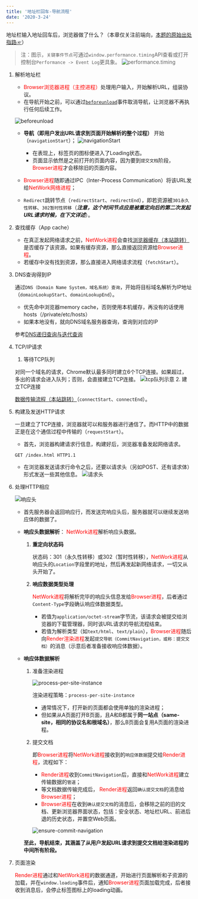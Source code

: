 ```yaml
---
title: '地址栏回车-导航流程'
date: '2020-3-24'
---
```


地址栏输入地址回车后，浏览器做了什么？（本章仅关注前端向，[本题的原始出处指路☞](http://fex.baidu.com/blog/2014/05/what-happen/)）

> 注：图示，`关键事件节点`可通过`window.performance.timing`API查看或打开控制台`Performance -> Event Log`更具象。
![performance.timing](../../../.imgs/performance-timing.png)

1. 解析地址栏
    - <font color=red>Browser浏览器进程（主控进程）</font>处理用户输入，开始解析URL，组装协议。
    - 在导航开始之前，可以通过[`beforeunload`](https://developer.mozilla.org/zh-CN/docs/Web/Events/beforeunload)事件取消导航，让浏览器不再执行任何后续工作。

    ![beforeunload](../../../.imgs/browser-beforeunload.png)
    - **导航（即用户发出URL请求到页面开始解析的整个过程）** 开始（`navigationStart`）；
    ![navigationStart](../../../.imgs/browser-navigation-start.png)

        - 在表现上，标签页的图标便进入了Loading状态。
        - 页面显示依然是之前打开的页面内容，因为要到`提交文档`阶段，<font color=red>Browser进程</font>才会移除旧的页面内容。
    - <font color=red>Browser进程</font>随即通过IPC（Inter-Process Communication）将该URL发给<font color=red>NetWork网络进程</font>；
    - `Redirect`跳转节点（`redirectStart`、`redirectEnd`），即若资源被`301永久性转移`、`302暂时性转移`（***注意，这个时间节点应是被重定向后的第二次发起URL请求时候，在下文详述***）。
2. 查找缓存（App cache）

    - 在真正发起网络请求之前，<font color=red>NetWork进程</font>会查找[浏览器缓存（本站跳转）](../internet/http-cache.html#http缓存)是否缓存了该资源。如果有缓存资源，那么直接返回资源给<font color=red>Browser进程</font>。
    - 若缓存中没有找到资源，那么直接进入网络请求流程（`fetchStart`）。
3. DNS查询得到IP

    通过`DNS（Domain Name System，域名系统）查询`，开始将目标域名解析为IP地址（`domainLookupStart`、`domainLookupEnd`）。
    - 优先命中浏览器memory cache，否则使用本机缓存，再没有的话使用hosts（/private/etc/hosts）
    - 如果本地没有，就向DNS域名服务器查询，查询到对应的IP

    参考[DNS递归查询与迭代查询](https://www.cnblogs.com/qingdaofu/p/7399670.html)
4. TCP/IP请求
    1. 等待TCP队列

    对同一个域名的请求，Chrome默认最多同时建立6个TCP连接。如果超过，多出的请求会进入队列；否则，会直接建立TCP连接。
    ![tcp队列示意](../../../.imgs/tcp-queue.png)
    2. 建立TCP连接

    [数据传输流程（本站跳转）](../internet/internet-protocol.html#数据传输流程)（`connectStart`、`connectEnd`）。
5. 构建及发送HTTP请求

    一旦建立了TCP连接，浏览器就可以和服务器进行通信了。而HTTP中的数据正是在这个通信过程中传输的（`requestStart`）。
    - 首先，浏览器构建请求行信息，构建好后，浏览器准备发起网络请求。

    ```md
    GET /index.html HTTP1.1
    ```

    - 在浏览器发送请求行命令之后，还要以请求头（另如POST、还有请求体）形式发送一些其他信息。
    ![请求头](../../../.imgs/http-request-header.png)

6. 处理HTTP相应

    ![响应头](../../../.imgs/http-response-header.png)

    - 首先服务器会返回响应行，而发送完响应头后，服务器就可以继续发送响应体的数据了。
    - **响应头数据解析**： <font color=red>NetWork进程</font>解析响应头数据。
        1. **重定向状态码**

            状态码：301（永久性转移）或302（暂时性转移），<font color=red>NetWork进程</font>从响应头的`Location`字段里的地址，然后再发起新网络请求，一切又从头开始了。
        2. **响应数据类型处理**

            <font color=red>NetWork进程</font>将解析完毕的响应头信息发给<font color=red>Browser进程</font>，后者通过`Content-Type`字段确认响应体数据类型。
            - 若值为`application/octet-stream`字节流，该请求会被提交给浏览器的下载管理器，同时该URL请求的导航流程结束。
            - 若值为解析类型（如`text/html`、`text/plain`），<font color=red>Browser进程</font>随后向<font color=red>Render渲染进程</font>发起`提交导航（CommitNavigation，或称：提交文档）`的消息（示意后者准备接收响应体数据）。
    - **响应体数据解析**
        1. 准备渲染进程

            ![process-per-site-instance](../../../.imgs/browser-process-per-site-instance.png)

            渲染进程策略：`process-per-site-instance`
            - 通常情况下，打开新的页面都会使用单独的渲染进程；
            - 但如果从A页面打开B页面，且A和B都属于**同一站点（same-site，相同的协议名和根域名）**，那么B页面会复用A页面的渲染进程。
        2. 提交文档

            即<font color=red>Browser进程</font>将<font color=red>NetWork进程</font>接收到的`响应体数据`提交给<font color=red>Render进程</font>，流程如下：
            - <font color=red>Render进程</font>收到`CommitNavigation`后，直接和<font color=red>NetWork进程</font>建立传输数据的`管道`；
            - 等文档数据传输完成后， <font color=red>Render进程</font>返回`确认提交文档`的消息给<font color=red>Browser进程</font>；
            - <font color=red>Browser进程</font>在收到`确认提交文档`的消息后，会移除之前的旧的文档、更新浏览器界面状态，包括：安全状态、地址栏URL、前进后退的历史状态，并置空Web页面。

            ![ensure-commit-navigation](../../../.imgs/browser-ensure-commit-navigation.png)

        **至此，导航结束，其涵盖了从用户发起URL请求到提交文档给渲染进程的中间所有阶段。**

7. 页面渲染

    <font color=red>Render进程</font>通过和<font color=red>NetWork进程</font>的数据通道，开始进行页面解析和子资源的加载，并在`window.loading`事件后，通知<font color=red>Browser进程</font>页面加载完成，后者接收到消息后，会停止标签图标上的loading动画。
